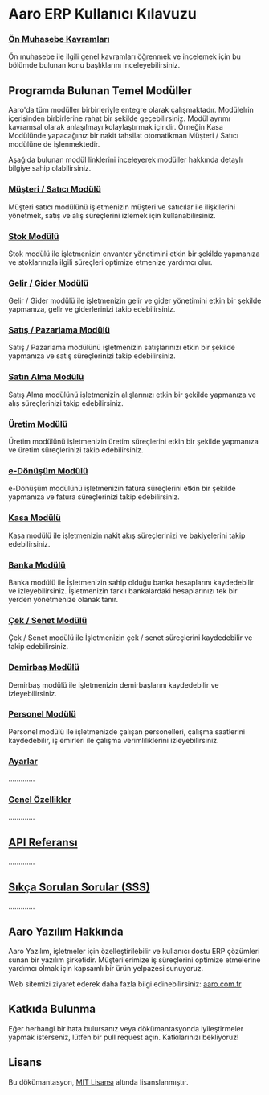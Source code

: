 # Aaro ERP Kullanıcı Kılavuzu

### [Ön Muhasebe Kavramları](/OnMuhasebeGiris/Icindekiler.md)
Ön muhasebe ile ilgili genel kavramları öğrenmek ve incelemek için bu bölümde bulunan konu başlıklarını inceleyebilirsiniz.



## Programda Bulunan Temel Modüller

Aaro'da tüm modüller birbirleriyle entegre olarak çalışmaktadır. Modülelrin içerisinden birbirlerine rahat bir şekilde geçebilirsiniz. Modül ayrımı kavramsal olarak anlaşılmayı kolaylaştırmak içindir. Örneğin Kasa Modülünde yapacağınız bir nakit tahsilat otomatikman Müşteri / Satıcı modülüne de işlenmektedir.

Aşağıda bulunan modül linklerini inceleyerek modüller hakkında detaylı bilgiye sahip olabilirsiniz.


### [Müşteri / Satıcı Modülü](/MusteriSatici/Icindekiler.md)

Müşteri satıcı modülünü işletmenizin müşteri ve satıcılar ile ilişkilerini yönetmek, satış ve alış süreçlerini izlemek için kullanabilirsiniz. 

### [Stok Modülü](/Stok/Icindekiler.md)

Stok modülü ile işletmenizin envanter yönetimini etkin bir şekilde yapmanıza ve stoklarınızla ilgili süreçleri optimize etmenize yardımcı olur.

### [Gelir / Gider Modülü](/GelirGider/Icindekiler.md)

Gelir / Gider modülü ile işletmenizin gelir ve gider yönetimini etkin bir şekilde yapmanıza, gelir ve giderlerinizi takip edebilirsiniz.

### [Satış / Pazarlama Modülü](/SatisPazarlama/Icindekiler.md)

Satış / Pazarlama modülünü işletmenizin satışlarınızı etkin bir şekilde yapmanıza ve satış süreçlerinizi takip edebilirsiniz. 

### [Satın Alma Modülü](/SatinAlma/Icindekiler.md)

Satış Alma modülünü işletmenizin alışlarınızı etkin bir şekilde yapmanıza ve alış süreçlerinizi takip edebilirsiniz. 

### [Üretim Modülü](/Uretim/Icindekiler.md)

Üretim modülünü işletmenizin üretim süreçlerini etkin bir şekilde yapmanıza ve üretim süreçlerinizi takip edebilirsiniz. 

### [e-Dönüşüm Modülü](/E-Donusum/Icindekiler.md)

e-Dönüşüm modülünü işletmenizin fatura süreçlerini etkin bir şekilde yapmanıza ve fatura süreçlerinizi takip edebilirsiniz. 

### [Kasa Modülü](/Kasa/Icindekiler.md)

Kasa modülü ile işletmenizin nakit akış süreçlerinizi ve bakiyelerini takip edebilirsiniz. 

### [Banka Modülü](/Banka/Icindekiler.md)

Banka modülü ile İşletmenizin sahip olduğu banka hesaplarını kaydedebilir ve izleyebilirsiniz. İşletmenizin farklı bankalardaki hesaplarınızı tek bir yerden yönetmenize olanak tanır.

### [Çek / Senet Modülü](/CekSenet/Icindekiler.md)

Çek / Senet modülü ile İşletmenizin çek / senet süreçlerini kaydedebilir ve takip edebilirsiniz. 

### [Demirbaş Modülü](/Demirbas/Icindekiler.md)

Demirbaş modülü ile işletmenizin demirbaşlarını kaydedebilir ve izleyebilirsiniz.

### [Personel Modülü](/Personel/Icindekiler.md)

Personel modülü ile işletmenizde çalışan personelleri, çalışma saatlerini kaydedebilir, iş emirleri ile çalışma verimliliklerini izleyebilirsiniz.

### [Ayarlar](/Ayarlar/Icindekiler.md)

.............

### [Genel Özellikler](/GenelOzellikler/Icindekiler.md)

.............

## [API Referansı](/API/Icindekiler.md)

.............

## [Sıkça Sorulan Sorular (SSS)](../sss.md)

.............


## Aaro Yazılım Hakkında

Aaro Yazılım, işletmeler için özelleştirilebilir ve kullanıcı dostu ERP çözümleri sunan bir yazılım şirketidir. Müşterilerimize iş süreçlerini optimize etmelerine yardımcı olmak için kapsamlı bir ürün yelpazesi sunuyoruz.

Web sitemizi ziyaret ederek daha fazla bilgi edinebilirsiniz: 
[aaro.com.tr](https://www.aaro.com.tr)

## Katkıda Bulunma

Eğer herhangi bir hata bulursanız veya dökümantasyonda iyileştirmeler yapmak isterseniz, lütfen bir pull request açın. Katkılarınızı bekliyoruz!

## Lisans

Bu dökümantasyon, [MIT Lisansı](LICENSE) altında lisanslanmıştır.
